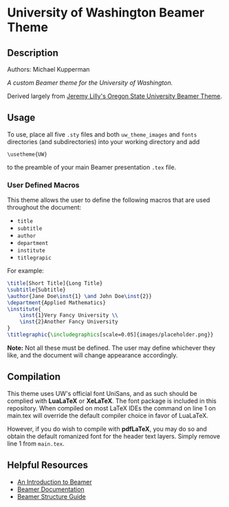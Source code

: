 # University of Washington Beamer Theme

## Description

Authors: Michael Kupperman

_A custom Beamer theme for the University of Washington._

Derived largely from [Jeremy Lilly's Oregon State University Beamer Theme](https://github.com/jeremy-lilly/osu-beamer-theme).

## Usage

To use, place all five `.sty` files and both `uw_theme_images` and `fonts` directories (and subdirectories) into your working directory and add

`\usetheme{UW}`

to the preamble of your main Beamer presentation `.tex` file.

### User Defined Macros

This theme allows the user to define the following macros that are used throughout the document:

- `title`
- `subtitle`
- `author`
- `department`
- `institute`
- `titlegrapic`

For example:

```latex
\title[Short Title]{Long Title}
\subtitle{Subtitle}
\author{Jane Doe\inst{1} \and John Doe\inst{2}}
\department{Applied Mathematics}
\institute{
    \inst{1}Very Fancy University \\
    \inst{2}Another Fancy University
}
\titlegraphic{\includegraphics[scale=0.05]{images/placeholder.png}}
```

**Note:** Not all these must be defined. The user may define whichever they like, and the document will change appearance accordingly.

## Compilation

This theme uses UW's official font UniSans, and as such should be complied with **LuaLaTeX** or **XeLaTeX**. The font package is included in this repository.
When compiled on most LaTeX IDEs the command on line 1 on main.tex will override the default compiler choice in favor of LuaLaTeX.

However, if you do wish to compile with **pdfLaTeX**, you may do so and obtain the default romanized font for the header text layers. Simply remove line 1 from `main.tex`.

## Helpful Resources

- [An Introduction to Beamer](https://www.overleaf.com/learn/latex/Beamer_Presentations:_A_Tutorial_for_Beginners_(Part_1)%E2%80%94Getting_Started)
- [Beamer Documentation](http://tug.ctan.org/macros/latex/contrib/beamer/doc/beameruserguide.pdf)
- [Beamer Structure Guide](http://www.cpt.univ-mrs.fr/~masson/latex/Beamer-appearance-cheat-sheet.pdf)
